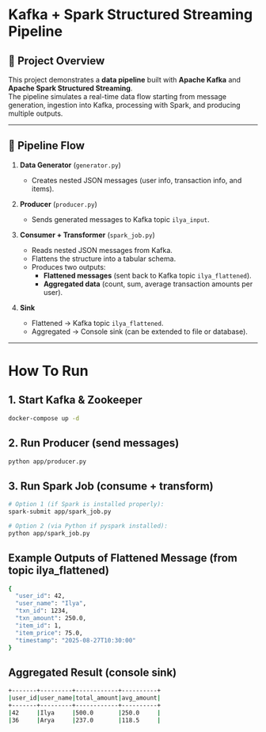 # Kafka + Spark Structured Streaming Pipeline

## 📌 Project Overview
This project demonstrates a **data pipeline** built with **Apache Kafka** and **Apache Spark Structured Streaming**.  
The pipeline simulates a real-time data flow starting from message generation, ingestion into Kafka, processing with Spark, and producing multiple outputs.

---

## 🔄 Pipeline Flow
1. **Data Generator** (`generator.py`)  
   - Creates nested JSON messages (user info, transaction info, and items).  

2. **Producer** (`producer.py`)  
   - Sends generated messages to Kafka topic `ilya_input`.  

3. **Consumer + Transformer** (`spark_job.py`)  
   - Reads nested JSON messages from Kafka.  
   - Flattens the structure into a tabular schema.  
   - Produces two outputs:
     - **Flattened messages** (sent back to Kafka topic `ilya_flattened`).
     - **Aggregated data** (count, sum, average transaction amounts per user).  

4. **Sink**  
   - Flattened → Kafka topic `ilya_flattened`.  
   - Aggregated → Console sink (can be extended to file or database).  

---



# How To Run
## 1. Start Kafka & Zookeeper
``` bash
docker-compose up -d
```

## 2. Run Producer (send messages)
``` bash
python app/producer.py
```

## 3. Run Spark Job (consume + transform)
``` bash
# Option 1 (if Spark is installed properly):
spark-submit app/spark_job.py

# Option 2 (via Python if pyspark installed):
python app/spark_job.py
```

## Example Outputs of Flattened Message (from topic ilya_flattened)
``` bash
{
  "user_id": 42,
  "user_name": "Ilya",
  "txn_id": 1234,
  "txn_amount": 250.0,
  "item_id": 1,
  "item_price": 75.0,
  "timestamp": "2025-08-27T10:30:00"
}
```

## Aggregated Result (console sink)
``` bash
+-------+---------+------------+----------+
|user_id|user_name|total_amount|avg_amount|
+-------+---------+------------+----------+
|42     |Ilya     |500.0       |250.0     |
|36     |Arya     |237.0       |118.5     |
```